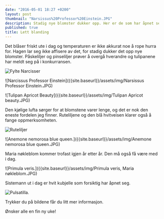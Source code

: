 ```yaml
---
date: "2016-05-01 18:27 +0200"
layout: post
thumbnail: "Narsissus%20Professor%20Einstein.JPG"
description: Stadig nye blomster dukker opp. Her er de som har åpnet seg i helgen.
published: true
title: Lett blanding
---
```


Det blåser friskt ute i dag og temperaturen er ikke akkurat noe å rope hurra for. Hagen lar seg ikke affisere av det, for stadig dukker det opp nye blomster. Påskeliljer og pinseliljer prøver å overgå hverandre og tulipanene har meldt seg på i konkurransen.

![Fylte Narcisser]({{site.baseurl}}/assets/img/Narcisser.JPG)

![Narcissus Professor Einstein]({{site.baseurl}}/assets/img/Narsissus Professor Einstein.JPG)

![Tulipan Apricot Beauty]({{site.baseurl}}/assets/img/Tulipan Apricot beauty.JPG)

<!--more-->

Den kjølige lufta sørger for at blomstene varer lenge, og det er nok den eneste fordelen jeg finner.
Ruteliljene og den blå hvitveisen klarer også å fange oppmerksomheten. 

![Ruteliljer]({{site.baseurl}}/assets/img/Ruteliljer.JPG)

![Anemone nemorosa blue queen.]({{site.baseurl}}/assets/img/Anemone nemorosa blue queen.JPG)

Maria nøkleblom kommer trofast igjen år etter år. Den må også få være med i dag.

![Primula veris.]({{site.baseurl}}/assets/img/Primula veris, Maria nøkleblom.JPG)

Sistemann ut i dag er hvit kubjelle som forsiktig har åpnet seg.

![Pulsatilla.]({{site.baseurl}}/assets/img/Pulsatilla.JPG)

Trykker du på bildene får du litt mer informasjon.

Ønsker alle en fin ny uke!
